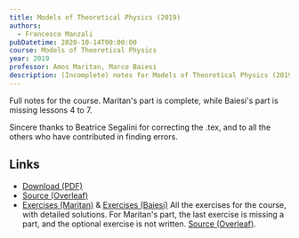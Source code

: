 ```yaml
---
title: Models of Theoretical Physics (2019)
authors:
  - Francesco Manzali
pubDatetime: 2020-10-14T00:00:00
course: Models of Theoretical Physics
year: 2019
professor: Amos Maritan, Marco Baiesi
description: (Incomplete) notes for Models of Theoretical Physics (2019)
---
```


Full notes for the course. Maritan's part is complete, while Baiesi's part is missing lessons 4 to 7.

Sincere thanks to Beatrice Segalini for correcting the .tex, and to all the others who have contributed in finding errors.

## Links

- [Download (PDF)](/public/notes/MoTP_2019.pdf)
- [Source (Overleaf)](https://www.overleaf.com/read/hwzmdmrmmhzn)
- [Exercises (Maritan)](/public/notes/MoTP_exercises_Maritan_2019.pdf) & [Exercises (Baiesi)](/public/notes/MoTP_exercises_Baiesi_2019.pdf) All the exercises for the course, with detailed solutions. For Maritan's part, the last exercise is missing a part, and the optional exercise is not written. [Source (Overleaf)](https://www.overleaf.com/read/ksqtkbzrhwfy).
